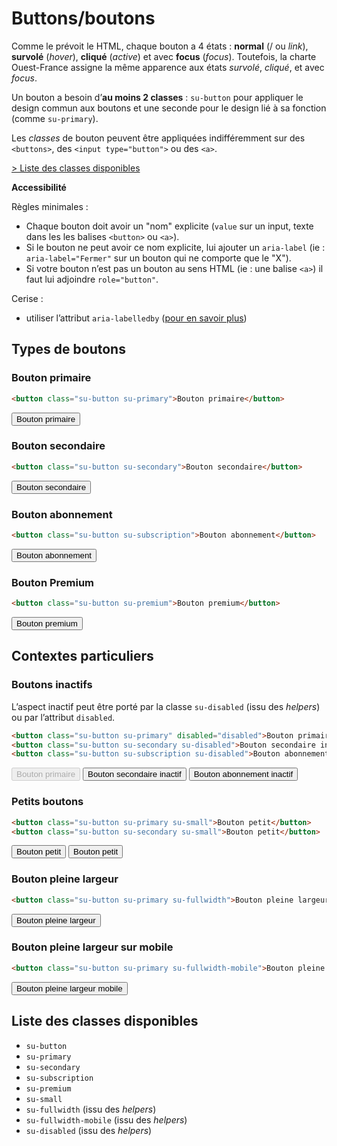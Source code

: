 # Buttons/boutons

Comme le prévoit le HTML, chaque bouton a 4 états&nbsp;: **normal** (/ ou *link*), **survolé** (*hover*), **cliqué** (*active*) et avec **focus** (*focus*). Toutefois, la charte Ouest-France assigne la même apparence aux états *survolé*, *cliqué*, et avec *focus*.

Un bouton a besoin d’**au moins 2 classes**&nbsp;: `su-button` pour appliquer le design commun aux boutons et une seconde pour le design lié à sa fonction (comme `su-primary`).

Les *classes* de bouton peuvent être appliquées indifféremment sur des `<buttons>`, des `<input type="button">` ou des `<a>`.

<a href="#liste-classes" target="_self"  role="button" class="su-button su-secondary su-small">&gt;&nbsp;Liste des classes disponibles</a>


**Accessibilité**

Règles minimales&nbsp;:
- Chaque bouton doit avoir un "nom" explicite (`value` sur un input, texte dans les les balises `<button>` ou `<a>`).
- Si le bouton ne peut avoir ce nom explicite, lui ajouter un `aria-label` (ie&nbsp;: `aria-label="Fermer"` sur un bouton qui ne comporte que le "X").
- Si votre bouton n’est pas un bouton au sens HTML (ie&nbsp;: une balise `<a>`) il faut lui adjoindre `role="button"`.

Cerise&nbsp;:
- utiliser l’attribut `aria-labelledby` (<a href="https://developer.mozilla.org/fr/docs/Accessibilité/ARIA/Techniques_ARIA/Utiliser_l_attribut_aria-labelledby" target="_blank" rel="noopener" class="su-link">pour en savoir plus</a>)

<!-- STORY -->

## Types de boutons

### Bouton primaire
```html
<button class="su-button su-primary">Bouton primaire</button>
```
<button class="su-button su-primary">Bouton primaire</button>

### Bouton secondaire
```html
<button class="su-button su-secondary">Bouton secondaire</button>
```
<button class="su-button su-secondary">Bouton secondaire</button>

### Bouton abonnement
```html
<button class="su-button su-subscription">Bouton abonnement</button>
```
<button class="su-button su-subscription">Bouton abonnement</button>

### Bouton Premium
```html
<button class="su-button su-premium">Bouton premium</button>
```
<button class="su-button su-premium">Bouton premium</button>

## Contextes particuliers

### Boutons inactifs
L’aspect inactif peut être porté par la classe `su-disabled` (issu des *helpers*) ou par l’attribut `disabled`.
```html
<button class="su-button su-primary" disabled="disabled">Bouton primaire inactif</button>
<button class="su-button su-secondary su-disabled">Bouton secondaire inactif</button>
<button class="su-button su-subscription su-disabled">Bouton abonnement inactif</button>
```
<button class="su-button su-primary su-" disabled="disabled">Bouton primaire</button> <button class="su-button su-secondary su-disabled">Bouton secondaire inactif</button> <button class="su-button su-subscription su-disabled">Bouton abonnement inactif</button>

### Petits boutons
```html
<button class="su-button su-primary su-small">Bouton petit</button>
<button class="su-button su-secondary su-small">Bouton petit</button>
```
<button class="su-button su-primary su-small">Bouton petit</button> <button class="su-button su-secondary su-small">Bouton petit</button>

### Bouton pleine largeur
```html
<button class="su-button su-primary su-fullwidth">Bouton pleine largeur</button>
```
<button class="su-button su-primary su-fullwidth">Bouton pleine largeur</button>

### Bouton pleine largeur sur mobile
```html
<button class="su-button su-primary su-fullwidth-mobile">Bouton pleine largeur mobile</button>
```
<button class="su-button su-primary su-fullwidth-mobile">Bouton pleine largeur mobile</button>

<div id="liste-classes">

## Liste des classes disponibles
- `su-button`
- `su-primary`
- `su-secondary`
- `su-subscription`
- `su-premium`
- `su-small`
- `su-fullwidth` (issu des *helpers*)
- `su-fullwidth-mobile` (issu des *helpers*) 
- `su-disabled` (issu des *helpers*) 

</div>
